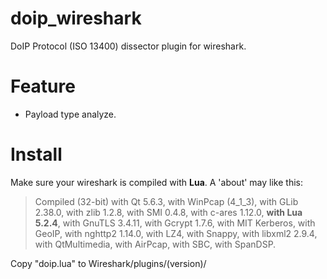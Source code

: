 # doip_wireshark
DoIP Protocol (ISO 13400) dissector plugin for wireshark.  

# Feature
- Payload type analyze.

# Install
Make sure your wireshark is compiled with **Lua**.  A 'about' may like this: 
> Compiled (32-bit) with Qt 5.6.3, with WinPcap (4_1_3), with GLib 2.38.0, with
zlib 1.2.8, with SMI 0.4.8, with c-ares 1.12.0, **with Lua 5.2.4**, with GnuTLS
3.4.11, with Gcrypt 1.7.6, with MIT Kerberos, with GeoIP, with nghttp2 1.14.0,
with LZ4, with Snappy, with libxml2 2.9.4, with QtMultimedia, with AirPcap, with
SBC, with SpanDSP.  

Copy "doip.lua" to Wireshark/plugins/(version)/
